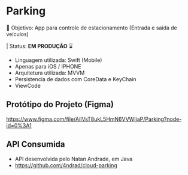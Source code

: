 # Parking
📌 Objetivo: App para controle de estacionamento (Entrada e saida de veículos) <br>

| Status: <b>EM PRODUÇÃO</b> ⌛

  - Linguagem utilizada: Swift (Mobile)
  - Apenas para iOS / IPHONE
  - Arquitetura utilizada: MVVM
  - Persistencia de dados com CoreData e KeyChain
  - ViewCode

## Protótipo do Projeto (Figma)
  https://www.figma.com/file/AiIVsT8ukL5HmN6VVWIjaP/Parking?node-id=0%3A1
  
## API Consumida
  - API desenvolvida pelo Natan Andrade, em Java
  - https://github.com/4ndrad/cloud-parking
